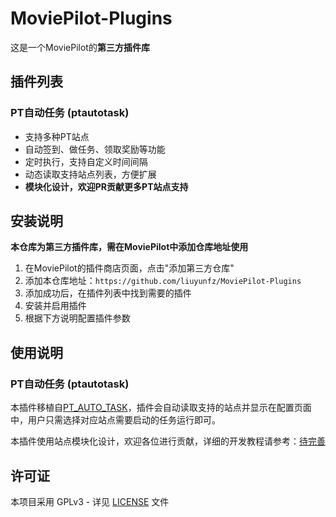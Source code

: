 # MoviePilot-Plugins

这是一个MoviePilot的**第三方插件库**

## 插件列表

### PT自动任务 (ptautotask)
- 支持多种PT站点
- 自动签到、做任务、领取奖励等功能
- 定时执行，支持自定义时间间隔
- 动态读取支持站点列表，方便扩展
- **模块化设计，欢迎PR贡献更多PT站点支持**


## 安装说明

**本仓库为第三方插件库，需在MoviePilot中添加仓库地址使用**

1. 在MoviePilot的插件商店页面，点击"添加第三方仓库"
2. 添加本仓库地址：`https://github.com/liuyunfz/MoviePilot-Plugins`
3. 添加成功后，在插件列表中找到需要的插件
4. 安装并启用插件
5. 根据下方说明配置插件参数

## 使用说明

### PT自动任务 (ptautotask)
本插件移植自[PT_AUTO_TASK](https://github.com/liuyunfz/PT_AUTO_TASK)，插件会自动读取支持的站点并显示在配置页面中，用户只需选择对应站点需要启动的任务运行即可。

本插件使用站点模块化设计，欢迎各位进行贡献，详细的开发教程请参考：[待完善]()

## 许可证

本项目采用 GPLv3 - 详见 [LICENSE](LICENSE) 文件 